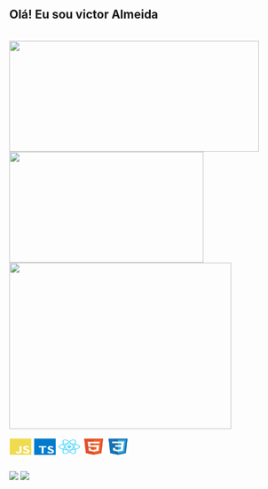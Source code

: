 ## Olá! Eu sou victor Almeida

<div style="display: inline_block"><br>
  <img align="center" height="200" width="450"src="https://github-readme-stats.vercel.app/api?username=devictoralmeida&show_icons=true&theme=codeSTACKr&include_all_commits=true&count_private=true)&repo=github-readme-stats" />
  <img align="center" height="200" width="350" src="https://github-readme-stats.vercel.app/api/top-langs/?username=devictoralmeida&layout=compact&repo=github-readme-stats" />
  <img align="center" height="300" width="400" src="https://github-readme-stats.vercel.app/api/wakatime?username=devictoralmeida&repo=github-readme-stats" />
</div>



<div style="display: inline_block"><br>
  <img align="center" alt="Victor-Js" height="30" width="40" src="https://raw.githubusercontent.com/devicons/devicon/master/icons/javascript/javascript-plain.svg">
  <img align="center" alt="Victor-Ts" height="30" width="40" src="https://raw.githubusercontent.com/devicons/devicon/master/icons/typescript/typescript-plain.svg">
  <img align="center" alt="Victor-React" height="30" width="40" src="https://raw.githubusercontent.com/devicons/devicon/master/icons/react/react-original.svg">
  <img align="center" alt="Victor-HTML" height="30" width="40" src="https://raw.githubusercontent.com/devicons/devicon/master/icons/html5/html5-original.svg">
  <img align="center" alt="Victor-CSS" height="30" width="40" src="https://raw.githubusercontent.com/devicons/devicon/master/icons/css3/css3-original.svg">
</div>

 ##
 
<div> 
  <a href = "mailto:victoremmanuelmn@gmail.com"><img src="https://img.shields.io/badge/-Gmail-%23333?style=for-the-badge&logo=gmail&logoColor=white" target="_blank"></a>
  <a href="https://www.linkedin.com/in/victoralmeida-dev/" target="_blank"><img src="https://img.shields.io/badge/-LinkedIn-%230077B5?style=for-the-badge&logo=linkedin&logoColor=white" target="_blank"></a> 
</div>
